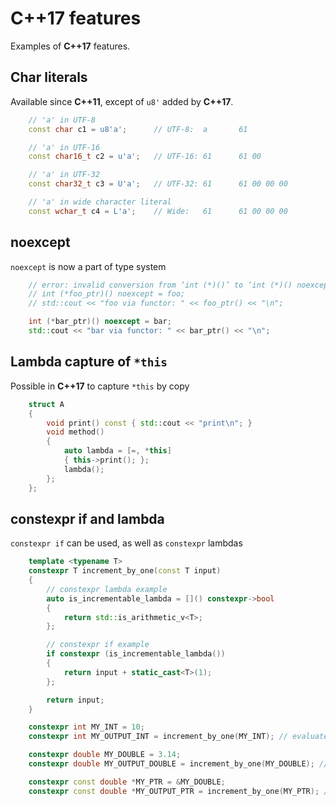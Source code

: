 # C++17 features

Examples of **C++17** features.

## Char literals

Available since **C++11**, except of `u8'` added by **C++17**.

```cpp
    // 'a' in UTF-8
    const char c1 = u8'a';      // UTF-8:  a       61

    // 'a' in UTF-16
    const char16_t c2 = u'a';   // UTF-16: 61      61 00

    // 'a' in UTF-32
    const char32_t c3 = U'a';   // UTF-32: 61      61 00 00 00

    // 'a' in wide character literal
    const wchar_t c4 = L'a';    // Wide:   61      61 00 00 00
```

## noexcept

`noexcept` is now a part of type system

```cpp
    // error: invalid conversion from ‘int (*)()’ to ‘int (*)() noexcept’
    // int (*foo_ptr)() noexcept = foo;
    // std::cout << "foo via functor: " << foo_ptr() << "\n";

    int (*bar_ptr)() noexcept = bar;
    std::cout << "bar via functor: " << bar_ptr() << "\n";
```

## Lambda capture of `*this`

Possible in **C++17** to capture `*this` by copy

```cpp
    struct A
    {
        void print() const { std::cout << "print\n"; }
        void method()
        {
            auto lambda = [=, *this]
            { this->print(); };
            lambda();
        };
    };
```

## constexpr if and lambda

`constexpr if` can be used, as well as `constexpr` lambdas

```cpp
    template <typename T>
    constexpr T increment_by_one(const T input)
    {
        // constexpr lambda example
        auto is_incrementable_lambda = []() constexpr->bool
        {
            return std::is_arithmetic_v<T>;
        };

        // constexpr if example
        if constexpr (is_incrementable_lambda())
        {
            return input + static_cast<T>(1);
        };

        return input;
    }

    constexpr int MY_INT = 10;
    constexpr int MY_OUTPUT_INT = increment_by_one(MY_INT); // evaluated to 11

    constexpr double MY_DOUBLE = 3.14;
    constexpr double MY_OUTPUT_DOUBLE = increment_by_one(MY_DOUBLE); // evaluated to 4.14

    constexpr const double *MY_PTR = &MY_DOUBLE;
    constexpr const double *MY_OUTPUT_PTR = increment_by_one(MY_PTR); // unchanged and compiles
```
